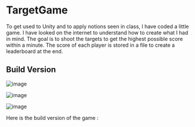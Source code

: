 # TargetGame
To get used to Unity and to apply notions seen in class, I have coded a little game. I have looked on the internet to understand how to create what I had in mind. 
The goal is to shoot the targets to get the highest possible score within a minute. The score of each player is stored in a file to create a leaderboard at the end.

## Build Version

![image](https://user-images.githubusercontent.com/57232799/199846795-af682273-b249-41f9-88df-5c41af24613f.png)

![image](https://user-images.githubusercontent.com/57232799/199846987-b33a5cf9-4880-475c-8487-d60ce1727fd2.png)

![image](https://user-images.githubusercontent.com/57232799/199847884-c1601964-f9db-4816-a35c-b0837d08019b.png)



Here is the build version of the game : 
